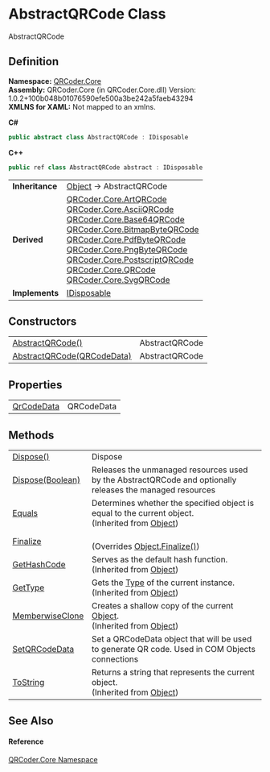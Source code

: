 # AbstractQRCode Class


AbstractQRCode



## Definition
**Namespace:** <a href="N_QRCoder_Core.md">QRCoder.Core</a>  
**Assembly:** QRCoder.Core (in QRCoder.Core.dll) Version: 1.0.2+100b048b01076590efe500a3be242a5faeb43294  
**XMLNS for XAML:** Not mapped to an xmlns.

**C#**
``` C#
public abstract class AbstractQRCode : IDisposable
```
**C++**
``` C++
public ref class AbstractQRCode abstract : IDisposable
```

<table><tr><td><strong>Inheritance</strong></td><td><a href="https://learn.microsoft.com/dotnet/api/system.object" target="_blank" rel="noopener noreferrer">Object</a>  →  AbstractQRCode</td></tr>
<tr><td><strong>Derived</strong></td><td><a href="T_QRCoder_Core_ArtQRCode.md">QRCoder.Core.ArtQRCode</a><br /><a href="T_QRCoder_Core_AsciiQRCode.md">QRCoder.Core.AsciiQRCode</a><br /><a href="T_QRCoder_Core_Base64QRCode.md">QRCoder.Core.Base64QRCode</a><br /><a href="T_QRCoder_Core_BitmapByteQRCode.md">QRCoder.Core.BitmapByteQRCode</a><br /><a href="T_QRCoder_Core_PdfByteQRCode.md">QRCoder.Core.PdfByteQRCode</a><br /><a href="T_QRCoder_Core_PngByteQRCode.md">QRCoder.Core.PngByteQRCode</a><br /><a href="T_QRCoder_Core_PostscriptQRCode.md">QRCoder.Core.PostscriptQRCode</a><br /><a href="T_QRCoder_Core_QRCode.md">QRCoder.Core.QRCode</a><br /><a href="T_QRCoder_Core_SvgQRCode.md">QRCoder.Core.SvgQRCode</a></td></tr>
<tr><td><strong>Implements</strong></td><td><a href="https://learn.microsoft.com/dotnet/api/system.idisposable" target="_blank" rel="noopener noreferrer">IDisposable</a></td></tr>
</table>



## Constructors
<table>
<tr>
<td><a href="M_QRCoder_Core_AbstractQRCode__ctor.md">AbstractQRCode()</a></td>
<td>AbstractQRCode</td></tr>
<tr>
<td><a href="M_QRCoder_Core_AbstractQRCode__ctor_1.md">AbstractQRCode(QRCodeData)</a></td>
<td>AbstractQRCode</td></tr>
</table>

## Properties
<table>
<tr>
<td><a href="P_QRCoder_Core_AbstractQRCode_QrCodeData.md">QrCodeData</a></td>
<td>QRCodeData</td></tr>
</table>

## Methods
<table>
<tr>
<td><a href="M_QRCoder_Core_AbstractQRCode_Dispose.md">Dispose()</a></td>
<td>Dispose</td></tr>
<tr>
<td><a href="M_QRCoder_Core_AbstractQRCode_Dispose_1.md">Dispose(Boolean)</a></td>
<td>Releases the unmanaged resources used by the AbstractQRCode and optionally releases the managed resources</td></tr>
<tr>
<td><a href="https://learn.microsoft.com/dotnet/api/system.object.equals#system-object-equals(system-object)" target="_blank" rel="noopener noreferrer">Equals</a></td>
<td>Determines whether the specified object is equal to the current object.<br />(Inherited from <a href="https://learn.microsoft.com/dotnet/api/system.object" target="_blank" rel="noopener noreferrer">Object</a>)</td></tr>
<tr>
<td><a href="M_QRCoder_Core_AbstractQRCode_Finalize.md">Finalize</a></td>
<td><br />(Overrides <a href="https://learn.microsoft.com/dotnet/api/system.object.finalize" target="_blank" rel="noopener noreferrer">Object.Finalize()</a>)</td></tr>
<tr>
<td><a href="https://learn.microsoft.com/dotnet/api/system.object.gethashcode" target="_blank" rel="noopener noreferrer">GetHashCode</a></td>
<td>Serves as the default hash function.<br />(Inherited from <a href="https://learn.microsoft.com/dotnet/api/system.object" target="_blank" rel="noopener noreferrer">Object</a>)</td></tr>
<tr>
<td><a href="https://learn.microsoft.com/dotnet/api/system.object.gettype" target="_blank" rel="noopener noreferrer">GetType</a></td>
<td>Gets the <a href="https://learn.microsoft.com/dotnet/api/system.type" target="_blank" rel="noopener noreferrer">Type</a> of the current instance.<br />(Inherited from <a href="https://learn.microsoft.com/dotnet/api/system.object" target="_blank" rel="noopener noreferrer">Object</a>)</td></tr>
<tr>
<td><a href="https://learn.microsoft.com/dotnet/api/system.object.memberwiseclone" target="_blank" rel="noopener noreferrer">MemberwiseClone</a></td>
<td>Creates a shallow copy of the current <a href="https://learn.microsoft.com/dotnet/api/system.object" target="_blank" rel="noopener noreferrer">Object</a>.<br />(Inherited from <a href="https://learn.microsoft.com/dotnet/api/system.object" target="_blank" rel="noopener noreferrer">Object</a>)</td></tr>
<tr>
<td><a href="M_QRCoder_Core_AbstractQRCode_SetQRCodeData.md">SetQRCodeData</a></td>
<td>Set a QRCodeData object that will be used to generate QR code. Used in COM Objects connections</td></tr>
<tr>
<td><a href="https://learn.microsoft.com/dotnet/api/system.object.tostring" target="_blank" rel="noopener noreferrer">ToString</a></td>
<td>Returns a string that represents the current object.<br />(Inherited from <a href="https://learn.microsoft.com/dotnet/api/system.object" target="_blank" rel="noopener noreferrer">Object</a>)</td></tr>
</table>

## See Also


#### Reference
<a href="N_QRCoder_Core.md">QRCoder.Core Namespace</a>  
